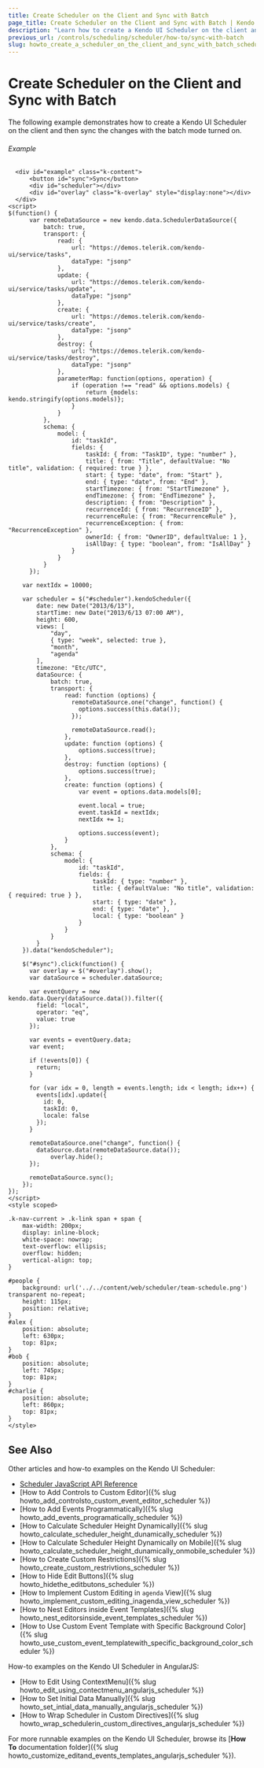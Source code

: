 ```yaml
---
title: Create Scheduler on the Client and Sync with Batch
page_title: Create Scheduler on the Client and Sync with Batch | Kendo UI Scheduler
description: "Learn how to create a Kendo UI Scheduler on the client and then sync the changes with the batch mode turned on."
previous_url: /controls/scheduling/scheduler/how-to/sync-with-batch
slug: howto_create_a_scheduler_on_the_client_and_sync_with_batch_scheduler
---
```


# Create Scheduler on the Client and Sync with Batch

The following example demonstrates how to create a Kendo UI Scheduler on the client and then sync the changes with the batch mode turned on.

###### Example

```dojo
  <div id="example" class="k-content">
      <button id="sync">Sync</button>
      <div id="scheduler"></div>
      <div id="overlay" class="k-overlay" style="display:none"></div>
  </div>
<script>
$(function() {
      var remoteDataSource = new kendo.data.SchedulerDataSource({
          batch: true,
          transport: {
              read: {
                  url: "https://demos.telerik.com/kendo-ui/service/tasks",
                  dataType: "jsonp"
              },
              update: {
                  url: "https://demos.telerik.com/kendo-ui/service/tasks/update",
                  dataType: "jsonp"
              },
              create: {
                  url: "https://demos.telerik.com/kendo-ui/service/tasks/create",
                  dataType: "jsonp"
              },
              destroy: {
                  url: "https://demos.telerik.com/kendo-ui/service/tasks/destroy",
                  dataType: "jsonp"
              },
              parameterMap: function(options, operation) {
                  if (operation !== "read" && options.models) {
                      return {models: kendo.stringify(options.models)};
                  }
              }
          },
          schema: {
              model: {
                  id: "taskId",
                  fields: {
                      taskId: { from: "TaskID", type: "number" },
                      title: { from: "Title", defaultValue: "No title", validation: { required: true } },
                      start: { type: "date", from: "Start" },
                      end: { type: "date", from: "End" },
                      startTimezone: { from: "StartTimezone" },
                      endTimezone: { from: "EndTimezone" },
                      description: { from: "Description" },
                      recurrenceId: { from: "RecurrenceID" },
                      recurrenceRule: { from: "RecurrenceRule" },
                      recurrenceException: { from: "RecurrenceException" },
                      ownerId: { from: "OwnerID", defaultValue: 1 },
                      isAllDay: { type: "boolean", from: "IsAllDay" }
                  }
              }
          }
      });

  	var nextIdx = 10000;

    var scheduler = $("#scheduler").kendoScheduler({
        date: new Date("2013/6/13"),
        startTime: new Date("2013/6/13 07:00 AM"),
        height: 600,
        views: [
            "day",
            { type: "week", selected: true },
            "month",
            "agenda"
        ],
        timezone: "Etc/UTC",
        dataSource: {
            batch: true,
            transport: {
                read: function (options) {
                  remoteDataSource.one("change", function() {
                    options.success(this.data());
                  });

                  remoteDataSource.read();
                },
                update: function (options) {
                    options.success(true);
                },
                destroy: function (options) {
                    options.success(true);
                },
                create: function (options) {
                  	var event = options.data.models[0];

                  	event.local = true;
                    event.taskId = nextIdx;
                  	nextIdx += 1;

                    options.success(event);
                }
            },
            schema: {
                model: {
                    id: "taskId",
                    fields: {
                        taskId: { type: "number" },
                        title: { defaultValue: "No title", validation: { required: true } },
                        start: { type: "date" },
                        end: { type: "date" },
                      	local: { type: "boolean" }
                    }
                }
            }
        }
    }).data("kendoScheduler");

  	$("#sync").click(function() {
      var overlay = $("#overlay").show();
      var dataSource = scheduler.dataSource;

      var eventQuery = new kendo.data.Query(dataSource.data()).filter({
        field: "local",
        operator: "eq",
        value: true
      });

      var events = eventQuery.data;
      var event;

      if (!events[0]) {
        return;
      }

      for (var idx = 0, length = events.length; idx < length; idx++) {
        events[idx].update({
          id: 0,
          taskId: 0,
          locale: false
        });
      }

      remoteDataSource.one("change", function() {
        dataSource.data(remoteDataSource.data());
     		overlay.hide();   
      });

      remoteDataSource.sync();
    });
});
</script>
<style scoped>

.k-nav-current > .k-link span + span {
    max-width: 200px;
    display: inline-block;
    white-space: nowrap;
    text-overflow: ellipsis;
    overflow: hidden;
    vertical-align: top;
}

#people {
    background: url('../../content/web/scheduler/team-schedule.png') transparent no-repeat;
    height: 115px;
    position: relative;
}
#alex {
    position: absolute;
    left: 630px;
    top: 81px;
}
#bob {
    position: absolute;
    left: 745px;
    top: 81px;
}
#charlie {
    position: absolute;
    left: 860px;
    top: 81px;
}
</style>

```

## See Also

Other articles and how-to examples on the Kendo UI Scheduler:

* [Scheduler JavaScript API Reference](/api/javascript/ui/scheduler)
* [How to Add Controls to Custom Editor]({% slug howto_add_controlsto_custom_event_editor_scheduler %})
* [How to Add Events Programmatically]({% slug howto_add_events_programatically_scheduler %})
* [How to Calculate Scheduler Height Dynamically]({% slug howto_calculate_scheduler_height_dunamically_scheduler %})
* [How to Calculate Scheduler Height Dynamically on Mobile]({% slug howto_calculate_scheduler_height_dunamically_onmobile_scheduler %})
* [How to Create Custom Restrictions]({% slug howto_create_custom_restrivtions_scheduler %})
* [How to Hide Edit Buttons]({% slug howto_hidethe_editbutons_scheduler %})
* [How to Implement Custom Editing in `agenda` View]({% slug howto_implement_custom_editing_inagenda_view_scheduler %})
* [How to Nest Editors inside Event Templates]({% slug howto_nest_editorsinside_event_templates_scheduler %})
* [How to Use Custom Event Template with Specific Background Color]({% slug howto_use_custom_event_templatewith_specific_background_color_scheduler %})

How-to examples on the Kendo UI Scheduler in AngularJS:

* [How to Edit Using ContextMenu]({% slug howto_edit_using_contectmenu_angularjs_scheduler %})
* [How to Set Initial Data Manually]({% slug howto_set_intial_data_manually_angularjs_scheduler %})
* [How to Wrap Scheduler in Custom Directives]({% slug howto_wrap_schedulerin_custom_directives_angularjs_scheduler %})

For more runnable examples on the Kendo UI Scheduler, browse its [**How To** documentation folder]({% slug howto_customize_editand_events_templates_angularjs_scheduler %}).
